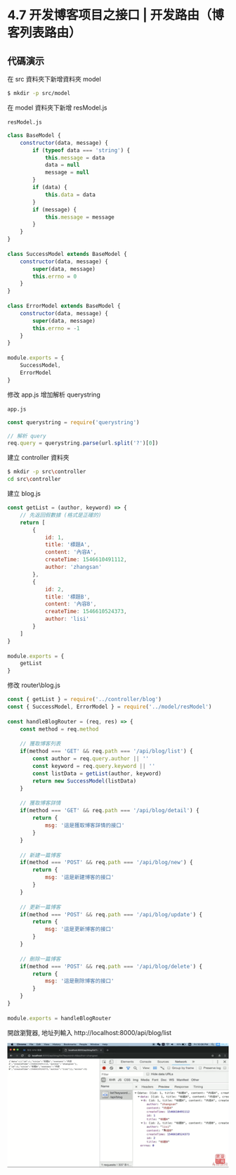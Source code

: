 # 4.7 开发博客项目之接口 | 开发路由（博客列表路由）

## 代碼演示

在 src 資料夾下新增資料夾 model

``` bash
$ mkdir -p src/model
```

在 model 資料夾下新增 resModel.js

`resModel.js`

``` js
class BaseModel {
    constructor(data, message) {
        if (typeof data === 'string') {
            this.message = data
            data = null
            message = null
        }
        if (data) {
            this.data = data
        }
        if (message) {
            this.message = message
        }
    }
}

class SuccessModel extends BaseModel {
    constructor(data, message) {
        super(data, message)
        this.errno = 0
    }
}

class ErrorModel extends BaseModel {
    constructor(data, message) {
        super(data, message)
        this.errno = -1
    }
}

module.exports = {
    SuccessModel,
    ErrorModel
}
```

修改 app.js 增加解析 querystring

`app.js`

``` js
const querystring = require('querystring')
```

``` js
// 解析 query
req.query = querystring.parse(url.split('?')[0])
```

建立 controller 資料夾

``` bash
$ mkdir -p src\controller
cd src\controller
```

建立 blog.js

``` js
const getList = (author, keyword) => {
    // 先返回假數據 (格式是正確的)
    return [
        {
            id: 1,
            title: '標題A',
            content: '內容A',
            createTime: 1546610491112,
            author: 'zhangsan'
        },
        {
            id: 2,
            title: '標題B',
            content: '內容B',
            createTime: 1546610524373,
            author: 'lisi'            
        }
    ]
}

module.exports = { 
    getList 
}
```

修改 router\blog.js

``` js
const { getList } = require('../controller/blog')
const { SuccessModel, ErrorModel } = require('../model/resModel')

const handleBlogRouter = (req, res) => {
    const method = req.method

    // 獲取博客列表
    if(method === 'GET' && req.path === '/api/blog/list') {
        const author = req.query.author || ''
        const keyword = req.query.keyword || ''
        const listData = getList(author, keyword)
        return new SuccessModel(listData)
    }

    // 獲取博客詳情
    if(method === 'GET' && req.path === '/api/blog/detail') {
        return {
            msg: '這是獲取博客詳情的接口'
        }
    }

    // 新建一篇博客
    if(method === 'POST' && req.path === '/api/blog/new') {
        return {
            msg: '這是新建博客的接口'
        }
    }

    // 更新一篇博客
    if(method === 'POST' && req.path === '/api/blog/update') {
        return {
            msg: '這是更新博客的接口'
        }
    }

    // 刪除一篇博客
    if(method === 'POST' && req.path === '/api/blog/delete') {
        return {
            msg: '這是刪除博客的接口'
        }
    }
}

module.exports = handleBlogRouter
```

開啟瀏覽器, 地址列輸入 http://localhost:8000/api/blog/list

![4-7-api-blog-list-author-keyword.png](../asset/4-7-api-blog-list-author-keyword.png)

